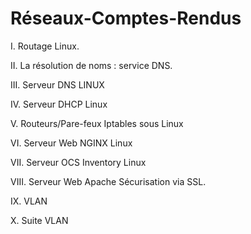 # Réseaux-Comptes-Rendus

I. Routage Linux.

II. La résolution de noms : service DNS.

III. Serveur DNS LINUX

IV. Serveur DHCP Linux

V. Routeurs/Pare-feux Iptables sous Linux

VI. Serveur Web NGINX Linux

VII. Serveur OCS Inventory Linux

VIII. Serveur Web Apache Sécurisation via SSL.

IX. VLAN

X. Suite VLAN